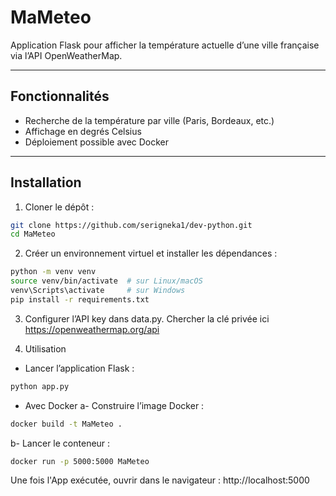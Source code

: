 # MaMeteo

Application Flask pour afficher la température actuelle d’une ville française via l’API OpenWeatherMap.

---

## Fonctionnalités

- Recherche de la température par ville (Paris, Bordeaux, etc.)
- Affichage en degrés Celsius
- Déploiement possible avec Docker

---

## Installation

1. Cloner le dépôt :
```bash
git clone https://github.com/serigneka1/dev-python.git
cd MaMeteo
```
2. Créer un environnement virtuel et installer les dépendances :
```bash
python -m venv venv
source venv/bin/activate  # sur Linux/macOS
venv\Scripts\activate     # sur Windows
pip install -r requirements.txt
```
3. Configurer l’API key dans data.py.
Chercher la clé privée ici https://openweathermap.org/api

4. Utilisation
- Lancer l’application Flask :
```bash
python app.py
```
- Avec Docker
a- Construire l’image Docker :
```bash
docker build -t MaMeteo .
```
b- Lancer le conteneur :
```bash
docker run -p 5000:5000 MaMeteo
```
Une fois l'App exécutée, ouvrir dans le navigateur : http://localhost:5000